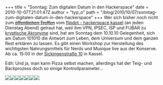 +++
title = "Sonntag: Zum digitalen Datum in den Hackerspace"
date = 2010-10-07T21:01:47Z
author = "typ_o"
path = "/blog/2010/10/07/sonntag-zum-digitalen-datum-in-den-hackerspace"
+++
Wer sich bisher noch nicht zum <a href="#"><del>öffentlichen Treffen</del></a> vom
[flipdot - hackerspace kassel](https://web.archive.org/web/20120105031721/https://flipdot.org/wiki/index.php?title=Hallo!)
(an jeden Dienstag Abend) getraut hat, weil ihm VPN, IPSEC, ISP und FUBAR zu
[kryptische
Akronyme](https://de.wikipedia.org/wiki/Liste_von_Abk%C3%BCrzungen_%28Netzjargon%29)
sind, hat am Sonntag dem 10.10.10 Gelegenheit, sich am Datum 101010 die
Antwort zum Leben, dem Universum und dem ganzen Rest erklären zu lassen.
Es gibt einen Workshop zur Herstellung des wichtigsten Nahrungsmittels
für Nerds und Musique live aus der Konserve. Ab ca. 15:00 in der
[Sickingenstraße 10](/kontakt/#anfahrt) in
Kassel.

Edit: Und ja, man kann Pizza selbst machen, allerdings hat der Teig- und
Backprozess doch so einige Kontrollparameter...

![](/media/0teig.serendipityThumb.jpg)![](/media/1teig.serendipityThumb.jpg)![](/media/2teig.serendipityThumb.jpg)![](/media/3dose.serendipityThumb.jpg)![](/media/4herd.serendipityThumb.jpg)![](/media/5pizza.serendipityThumb.jpg)![](/media/6essen.serendipityThumb.jpg)
